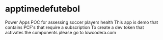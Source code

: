 # apptimedefutebol
Power Apps POC for assessing soccer players health
This app is demo that contains PCF's that require a subscription
To create a dev token that activates the components please go to lowcodera.com
